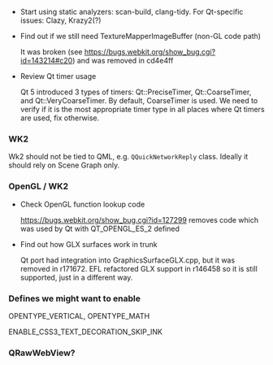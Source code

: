 * Start using static analyzers: scan-build, clang-tidy. For Qt-specific issues: Clazy, Krazy2(?)

* Find out if we still need TextureMapperImageBuffer (non-GL code path)

    It was broken (see https://bugs.webkit.org/show_bug.cgi?id=143214#c20) and was removed in cd4e4ff

* Review Qt timer usage

    Qt 5 introduced 3 types of timers: Qt::PreciseTimer, Qt::CoarseTimer, and Qt::VeryCoarseTimer. By default, CoarseTimer is used. We need to verify if it is the most appropriate timer type in all places where Qt timers are used, fix otherwise.

### WK2

Wk2 should not be tied to QML, e.g. `QQuickNetworkReply` class. Ideally it should rely on Scene Graph only.

### OpenGL / WK2

* Check OpenGL function lookup code

    https://bugs.webkit.org/show_bug.cgi?id=127299 removes code which was used by Qt with QT_OPENGL_ES_2 defined

* Find out how GLX surfaces work in trunk

    Qt port had integration into GraphicsSurfaceGLX.cpp, but it was removed in r171672. EFL refactored GLX support in r146458 so it is still supported, just in a different way.


### Defines we might want to enable

OPENTYPE_VERTICAL, OPENTYPE_MATH

ENABLE_CSS3_TEXT_DECORATION_SKIP_INK

### QRawWebView?